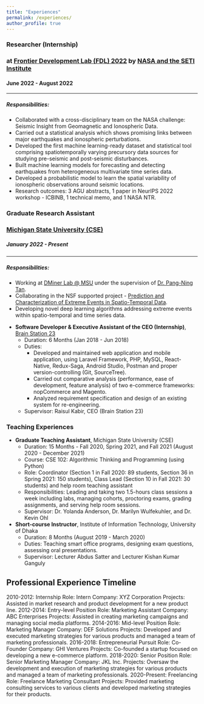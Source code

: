 ```yaml
---
title: "Experiences"
permalink: /experiences/
author_profile: true
---
```


### Researcher (Internship) 

### at [Frontier Development Lab (FDL) 2022](https://frontierdevelopmentlab.org/fdl-2022) by  [NASA and the SETI Institute](https://science.msfc.nasa.gov/2022/07/29/participation-in-the-frontier-development-lab-fdl-2022-summer-challenge-kickoff/)

####  June 2022 - August 2022

***
##### Responsibilities: 
 - Collaborated with a cross-disciplinary team on the NASA challenge: Seismic Insight from Geomagnetic and Ionospheric Data.
- Carried out a statistical analysis which shows promising links between major earthquakes and ionospheric perturbations.
- Developed the first machine learning-ready dataset and statistical tool comprising spatiotemporally varying precursory data sources for studying pre-seismic and post-seismic disturbances.
- Built machine learning models for forecasting and detecting earthquakes from heterogeneous multivariate time series data.
- Developed a probabilistic model to learn the spatial variability of ionospheric observations around seismic locations.
- Research outcomes: 3 AGU abstracts, 1 paper in NeurIPS 2022 workshop - ICBINB, 1 technical memo, and 1 NASA NTR.

### Graduate Research Assistant 

### [Michigan State University (CSE)](https://www.cse.msu.edu/)

##### January 2022 - Present

***
##### Responsibilities: 
- Working at [DMiner Lab @ MSU](https://www.egr.msu.edu/~ptan/dminer/) under the supervision of [Dr. Pang-Ning Tan](https://www.cse.msu.edu/~ptan/).
- Collaborating in the NSF supported project - [Prediction and Characterization of Extreme Events in Spatio-Temporal Data](http://www.cse.msu.edu/~ptan/project/xtreme/).
- Developing novel deep learning algorithms addressing extreme events within spatio-temporal and time series data.

* <b>Software Developer & Executive Assistant of the CEO (Internship)</b>, [Brain Station 23](https://brainstation-23.com/)
  * Duration: 6 Months (Jan 2018 - Jun 2018)
  * Duties: 
    * Developed and maintained web application and mobile application, using Laravel Framework, PHP, MySQL, React-Native, Redux-Saga, Android Studio, Postman and proper version-controlling (Git, SourceTree). 
    * Carried out comparative analysis (performance, ease of development, feature analysis) of two e-commerce frameworks: nopCommerce and Magento. 
    * Analyzed requirement specification and design of an existing system for re-engineering. 
  * Supervisor: Raisul Kabir, CEO (Brain Station 23)

### Teaching Experiences

* <b>Graduate Teaching Assistant</b>, Michigan State University (CSE)
  * Duration: 15 Months - Fall 2020, Spring 2021, and Fall 2021 (August 2020 - December 2021)
  * Course: CSE 102: Algorithmic Thinking and Programming (using Python)
  * Role: Coordinator (Section 1 in Fall 2020: 89 students, Section 36 in Spring 2021: 150 students), Class Lead (Section 10 in Fall 2021: 30 students) and help room teaching assistant 
  * Responsibilities: Leading and taking two 1.5-hours class sessions a week including labs, managing cohorts, proctoring exams, grading assignments, and serving help room sessions. 
  * Supervisor: Dr. Yolanda Anderson, Dr. Marilyn Wulfekuhler, and Dr. Kevin Ohl
* <b>Short-course Instructor</b>, Institute of Information Technology, University of Dhaka
    * Duration: 8 Months (August 2019 - March 2020)
    * Duties: Teaching smart office programs, designing exam questions, assessing oral presentations. 
    * Supervisor: Lecturer Abdus Satter and Lecturer Kishan Kumar Ganguly

## Professional Experience Timeline
2010-2012: Internship
Role: Intern
Company: XYZ Corporation
Projects: Assisted in market research and product development for a new product line.
2012-2014: Entry-level Position
Role: Marketing Assistant
Company: ABC Enterprises
Projects: Assisted in creating marketing campaigns and managing social media platforms.
2014-2016: Mid-level Position
Role: Marketing Manager
Company: DEF Solutions
Projects: Developed and executed marketing strategies for various products and managed a team of marketing professionals.
2016-2018: Entrepreneurial Pursuit
Role: Co-Founder
Company: GHI Ventures
Projects: Co-founded a startup focused on developing a new e-commerce platform.
2018-2020: Senior Position
Role: Senior Marketing Manager
Company: JKL Inc.
Projects: Oversaw the development and execution of marketing strategies for various products and managed a team of marketing professionals.
2020-Present: Freelancing
Role: Freelance Marketing Consultant
Projects: Provided marketing consulting services to various clients and developed marketing strategies for their products.


<!-- 
<b>[MOPO: Model-based Offline Policy Optimization](http://lantaoyu.com/publications/MOPO)</b> <br> 
Tianhe Yu\*, Garrett Thomas\*, <b>Lantao Yu</b>, Stefano Ermon, James Zou, Sergey Levine, Chelsea Finn, Tengyu Ma.
<i>The 34th Conference on Neural Information Processing Systems</i>. <b>NeurIPS 2020</b>.

<b>[A Study of AI Population Dynamics with Million-agent Reinforcement Learning](http://lantaoyu.com/publications/MA)</b><br>
Yaodong Yang\*, <b>Lantao Yu</b>\*, Yiwei Bai\*, Jun Wang, Weinan Zhang, Ying Wen, Yong Yu. <i>The 17th International Conference on Autonomous Agents and Multi-Agent Systems.</i> <b>AAMAS 2018</b>. -->





<!-- [\* denotes equal contribution] -->